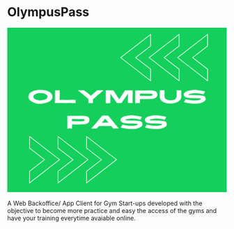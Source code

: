 # OlympusPass

![Olympus Pass Logo](ProjectsApplication/images/Splash%20Olympus%20Pass%202.png)

A Web Backoffice/ App Client for Gym Start-ups developed with the objective to become more practice and easy the access of the gyms and have your training everytime avaiable online.
